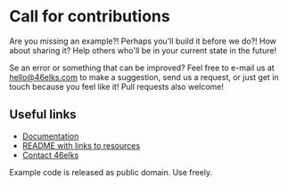 # Call for contributions

Are you missing an example?! Perhaps you'll build it before we do?! How about sharing it?
Help others who'll be in your current state in the future!

Se an error or something that can be improved?
Feel free to e-mail us at hello@46elks.com to make a suggestion, send us a request, or just get in touch because you feel like it!
Pull requests also welcome!

## Useful links

  * [Documentation](https://www.46elks.com/api-docs#introduction)
  * [README with links to resources](https://github.com/46elks/46elks-getting-started/blob/master/README.md)
  * [Contact 46elks](46elks.com/help#contact)

Example code is released as public domain. Use freely.
